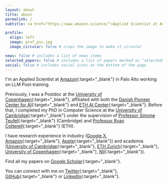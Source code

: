 ```yaml
---
layout: about
title: about
permalink: /
subtitle: <a href="https://www.amazon.science/">Applied Scientist at Amazon</a>

profile:
  align: left
  image: prof_pic.jpg
  image_circular: false # crops the image to make it circular

news: false # includes a list of news items
selected_papers: false # includes a list of papers marked as "selected={true}"
social: false # includes social icons at the bottom of the page
---
```


I'm an Applied Scientist at [Amazon](https://www.amazon.science/){:target="\_blank"} in Palo Alto working on LLM Post-training.

Previously, I was a Postdoc at the [University of Copenhagen](https://di.ku.dk/english/research/p1ai/){:target="\_blank"}, affiliated with both the [Danish Pioneer Center for AI](https://www.aicentre.dk/){:target="\_blank"} and [ETH AI Center](https://ai.ethz.ch/){:target="\_blank"}.
Before that, I completed my PhD in Computer Science at the [University of Cambridge](https://www.cl.cam.ac.uk/research/nl/people/){:target="\_blank"} under the supervision of [Professor Simone Teufel](https://www.cl.cam.ac.uk/~sht25/){:target="\_blank"} (Cambridge) and [Professor Ryan Cotterell](https://inf.ethz.ch/people/person-detail.cotterell.html){:target="\_blank"} (ETH).

I have research experience in industry ([Google X](https://x.company/), [Amazon](https://www.amazon.science/){:target="\_blank"}, [Apple](https://machinelearning.apple.com/){:target="\_blank"}) and academia ([University of Cambridge](https://www.cl.cam.ac.uk/research/nl/people/){:target="\_blank"}, [ETH Zurich](https://ai.ethz.ch/){:target="\_blank"}, [University of Copenhagen](https://di.ku.dk/english/research/p1ai/){:target="\_blank"}, [NII](https://www.nii.ac.jp/en/){:target="\_blank"}).

Find all my papers on [Google Scholar](https://scholar.google.com/citations?user=w6_YNtgAAAAJ&hl=en){:target="\_blank"}. 

You can connect with me on [Twitter](https://twitter.com/ValvodaJosef){:target="\_blank"}, [GitHub](https://github.com/valvoda){:target="\_blank"} or [LinkedIn](https://www.linkedin.com/in/valvoda/){:target="\_blank"}.

